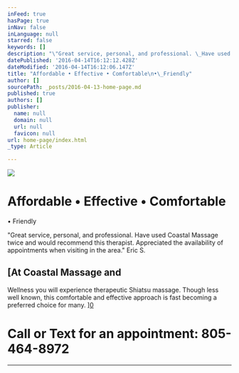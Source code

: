 ```yaml
---
inFeed: true
hasPage: true
inNav: false
inLanguage: null
starred: false
keywords: []
description: "\"Great service, personal, and professional. \_Have used Coastal Massage twice and would recommend this therapist. \_Appreciated the availability of appointments when visiting in the area.\" Eric S."
datePublished: '2016-04-14T16:12:12.428Z'
dateModified: '2016-04-14T16:12:06.147Z'
title: "Affordable • Effective • Comfortable\n•\_Friendly"
author: []
sourcePath: _posts/2016-04-13-home-page.md
published: true
authors: []
publisher:
  name: null
  domain: null
  url: null
  favicon: null
url: home-page/index.html
_type: Article

---
```

![](https://s3-us-west-2.amazonaws.com/the-grid-img/p/445de134b2a469d9a4dfac40a90211766fc0eb71.png)

# Affordable • Effective • Comfortable
• Friendly

"Great service, personal, and professional.  Have used Coastal Massage twice and would recommend this therapist.  Appreciated the availability of appointments when visiting in the area." Eric S.

## [At Coastal Massage and
Wellness you will experience therapeutic Shiatsu massage.  Though
less well known, this comfortable and effective approach is fast becoming a
preferred choice for many. ][0]

# Call or Text for an appointment: 805-464-8972  

****

  


[0]: null
